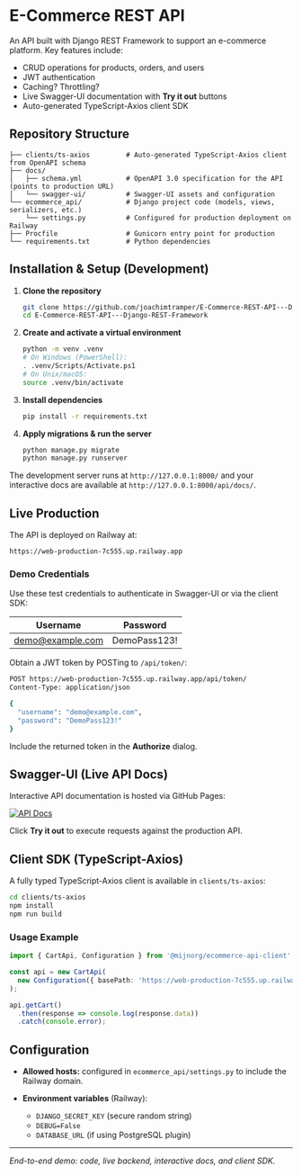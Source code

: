 # E-Commerce REST API

An API built with Django REST Framework to support an e-commerce platform. Key features include:

* CRUD operations for products, orders, and users
* JWT authentication
* Caching? Throttling?
* Live Swagger-UI documentation with **Try it out** buttons
* Auto-generated TypeScript-Axios client SDK

## Repository Structure

```text
├── clients/ts-axios         # Auto-generated TypeScript-Axios client from OpenAPI schema
├── docs/
│   ├── schema.yml           # OpenAPI 3.0 specification for the API (points to production URL)
│   └── swagger-ui/          # Swagger-UI assets and configuration
└── ecommerce_api/           # Django project code (models, views, serializers, etc.)
    └── settings.py          # Configured for production deployment on Railway
├── Procfile                 # Gunicorn entry point for production
└── requirements.txt         # Python dependencies
```

## Installation & Setup (Development)

1. **Clone the repository**

   ```bash
   git clone https://github.com/joachimtramper/E-Commerce-REST-API---Django-REST-Framework.git
   cd E-Commerce-REST-API---Django-REST-Framework
   ```
2. **Create and activate a virtual environment**

   ```bash
   python -m venv .venv
   # On Windows (PowerShell):
   . .venv/Scripts/Activate.ps1
   # On Unix/macOS:
   source .venv/bin/activate
   ```
3. **Install dependencies**

   ```bash
   pip install -r requirements.txt
   ```
4. **Apply migrations & run the server**

   ```bash
   python manage.py migrate
   python manage.py runserver
   ```

The development server runs at `http://127.0.0.1:8000/` and your interactive docs are available at `http://127.0.0.1:8000/api/docs/`.

## Live Production

The API is deployed on Railway at:

```
https://web-production-7c555.up.railway.app
```

### Demo Credentials

Use these test credentials to authenticate in Swagger-UI or via the client SDK:

| Username                                    | Password     |
| ------------------------------------------- | ------------ |
| [demo@example.com](mailto:demo@example.com) | DemoPass123! |

Obtain a JWT token by POSTing to `/api/token/`:

```bash
POST https://web-production-7c555.up.railway.app/api/token/
Content-Type: application/json

{
  "username": "demo@example.com",
  "password": "DemoPass123!"
}
```

Include the returned token in the **Authorize** dialog.

## Swagger-UI (Live API Docs)

Interactive API documentation is hosted via GitHub Pages:

[![API Docs](https://img.shields.io/badge/docs-online-blue)](https://joachimtramper.github.io/E-Commerce-REST-API---Django-REST-Framework/swagger-ui/)

Click **Try it out** to execute requests against the production API.

## Client SDK (TypeScript-Axios)

A fully typed TypeScript-Axios client is available in `clients/ts-axios`:

```bash
cd clients/ts-axios
npm install
npm run build
```

### Usage Example

```ts
import { CartApi, Configuration } from '@mijnorg/ecommerce-api-client';

const api = new CartApi(
  new Configuration({ basePath: 'https://web-production-7c555.up.railway.app' })
);

api.getCart()
  .then(response => console.log(response.data))
  .catch(console.error);
```

## Configuration

* **Allowed hosts:** configured in `ecommerce_api/settings.py` to include the Railway domain.
* **Environment variables** (Railway):

  * `DJANGO_SECRET_KEY` (secure random string)
  * `DEBUG=False`
  * `DATABASE_URL` (if using PostgreSQL plugin)

---

*End-to-end demo: code, live backend, interactive docs, and client SDK.*
